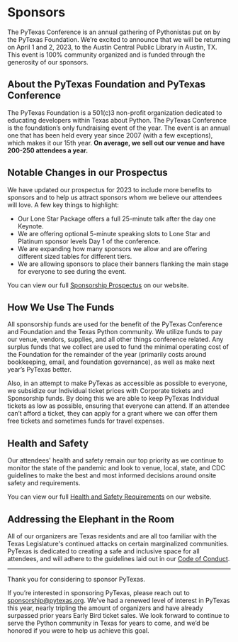 # Sponsors

The PyTexas Conference is an annual gathering of Pythonistas put on by the PyTexas Foundation. We’re excited to announce
that we will be returning on April 1 and 2, 2023, to the Austin Central Public Library in Austin, TX. This event is 100%
community organized and is funded through the generosity of our sponsors.

## About the PyTexas Foundation and PyTexas Conference

The PyTexas Foundation is a 501(c)3 non-profit organization dedicated to educating developers within Texas about Python.
The PyTexas Conference is the foundation’s only fundraising event of the year. The event is an annual one that has been
held every year since 2007 (with a few exceptions), which makes it our 15th year. **On average, we sell out our venue
and have 200-250 attendees a year.**

## Notable Changes in our Prospectus

We have updated our prospectus for 2023 to include more benefits to sponsors and to help us attract sponsors whom we
believe our attendees will love. A few key things to highlight:

* Our Lone Star Package offers a full 25-minute talk after the day one Keynote.
* We are offering optional 5-minute speaking slots to Lone Star and Platinum sponsor levels Day 1 of the conference.
* We are expanding how many sponsors we allow and are offering different sized tables for different tiers.
* We are allowing sponsors to place their banners flanking the main stage for everyone to see during the event.

You can view our full [Sponsorship Prospectus](#) on our website.

## How We Use The Funds

All sponsorship funds are used for the benefit of the PyTexas Conference and Foundation and the Texas Python community.
We utilize funds to pay our venue, vendors, supplies, and all other things conference related. Any surplus funds that we
collect are used to fund the minimal operating cost of the Foundation for the remainder of the year (primarily costs
around bookkeeping, email, and foundation governance), as well as make next year’s PyTexas better.

Also, in an attempt to make PyTexas as accessible as possible to everyone, we subsidize our Individual ticket prices
with Corporate tickets and Sponsorship funds. By doing this we are able to keep PyTexas Individual tickets as low as
possible, ensuring that everyone can attend. If an attendee can’t afford a ticket, they can apply for a grant where we
can offer them free tickets and sometimes funds for travel expenses.

## Health and Safety

Our attendees' health and safety remain our top priority as we continue to monitor the state of the pandemic and look to
venue, local, state, and CDC guidelines to make the best and most informed decisions around onsite safety and
requirements.

<!--TODO: Fill in Health and Safety Summary-->

You can view our full [Health and Safety Requirements](attend#health) on our website.

## Addressing the Elephant in the Room

All of our organizers are Texas residents and are all too familiar with the Texas Legislature's continued attacks on
certain marginalized communities. PyTexas is dedicated to creating a safe and inclusive space for all attendees, and
will adhere
to the guidelines laid out in our [Code of Conduct](about#code-of-conduct).

---

Thank you for considering to sponsor PyTexas.

If you’re interested in sponsoring PyTexas, please reach out
to [sponsorship@pytexas.org](mailto:sponsorship@pytexas.org). We’ve had a renewed level of interest in PyTexas this
year, nearly tripling the amount of organizers and have already surpassed prior years Early Bird ticket sales. We look
forward to continue to serve the Python community in Texas for years to come, and we’d be honored if you were to help us
achieve this goal.
